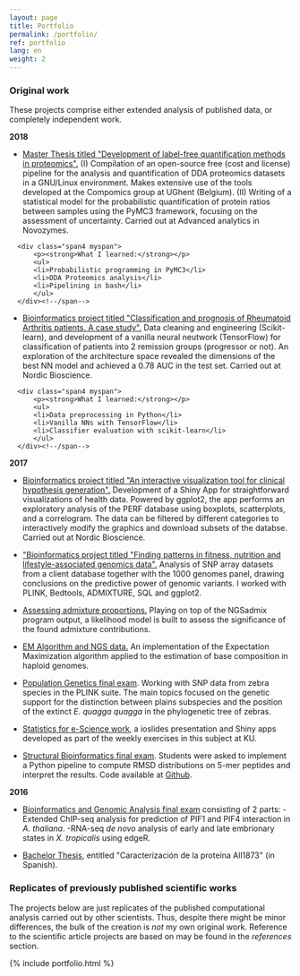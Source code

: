 ```yaml
---
layout: page
title: Portfolio
permalink: /portfolio/
ref: portfolio
lang: en
weight: 2
---
```

<style>
  .myspan {
    list-style-position: inside;
    margin-left: 2em;
  }
</style>

### Original work ###

These projects comprise either extended analysis of published data, or  completely independent work.

**2018**

* [Master Thesis titled "Development of label-free quantification methods in proteomics".](http://people.binf.ku.dk/rnq313/master_thesis/thesis.pdf) (I) Compilation of an open-source free (cost and license) pipeline for the analysis and quantification of DDA proteomics datasets in a GNU/Linux environment. Makes extensive use of the tools developed at the Compomics group at UGhent (Belgium). (II) Writing of a statistical model for the probabilistic quantification of protein ratios between samples using the PyMC3 framework, focusing on the assessment of uncertainty. Carried out at Advanced analytics in Novozymes.


<div class="container">
    <div class="row">

      <div class="span4 myspan">
          <p><strong>What I learned:</strong></p>
          <ul>
          <li>Probabilistic programming in PyMC3</li>
          <li>DDA Proteomics analysis</li>
          <li>Pipelining in bash</li>
          </ul>
      </div><!--/span-->
  </div>
</div>
<div class="row spacer25"></div>


* [Bioinformatics project titled "Classification and prognosis of Rheumatoid Arthritis patients. A case study".](http://people.binf.ku.dk/rnq313/binfProject2/report.pdf)
Data cleaning and engineering (Scikit-learn), and development of a vanilla neural neutwork (TensorFlow) for classification of patients into 2 remission groups (progressor or not). An exploration of the architecture space revealed the dimensions of the best NN model and achieved a 0.78 AUC in the test set. Carried out at Nordic Bioscience.

<div class="container">
    <div class="row">

      <div class="span4 myspan">
          <p><strong>What I learned:</strong></p>
          <ul>
          <li>Data preprocessing in Python</li>
          <li>Vanilla NNs with TensorFlow</li>
          <li>Classifier evaluation with scikit-learn</li>
          </ul>
      </div><!--/span-->
</div>
</div>

<div class="row spacer25"></div>


**2017**

* [Bioinformatics project titled "An interactive visualization tool for clinical hypothesis generation".](http://people.binf.ku.dk/rnq313/binfProject1/report.pdf)
Development of a Shiny App for straightforward visualizations of health data. Powered by ggplot2, the app performs an exploratory analysis of the PERF database using boxplots, scatterplots, and a correlogram. The data can be filtered by different categories to interactively modify the graphics and download subsets of the databse. Carried out at Nordic Bioscience.


* ["Bioinformatics project titled "Finding patterns in fitness, nutrition and lifestyle-associated genomics data".](http://people.binf.ku.dk/rnq313/binfProject4/report.pdf)
Analysis of SNP array datasets from a client database together with the 1000 genomes panel, drawing conclusions on the predictive power of genomic variants. I worked with PLINK, Bedtools, ADMIXTURE, SQL and ggplot2.





* [Assessing admixture proportions.](http://people.binf.ku.dk/rnq313/ATB/part2.html) Playing on top of the NGSadmix program output, a likelihood model is built to assess the significance of the found admixture contributions.

* [EM Algorithm and NGS data.](http://people.binf.ku.dk/rnq313/ATB/part1.html) An implementation of the Expectation Maximization algorithm applied to the estimation of base composition in haploid genomes.


* [Population Genetics final exam](http://people.binf.ku.dk/rnq313/report.pdf). Working with SNP data from zebra species in the PLINK suite. The main topics focused on the genetic support for the distinction between plains subspecies and the position of the extinct _E. quagga quagga_ in the phylogenetic tree of zebras.

* [Statistics for e-Science work](https://antortjim.github.io/posts/2016/12/21/ioslides-and-Shiny-apps-showcase.html), a ioslides presentation and Shiny apps developed as part of the weekly exercises in this subject at KU.

* [Structural Bioinformatics final exam](http://people.binf.ku.dk/rnq313/rmsd_nmers/protein.pdf). Students were asked to implement a Python pipeline to compute RMSD distributions on 5-mer peptides and interpret the results. Code  available at [Github](https://github.com/antortjim/structural_bioinformatics).


**2016**

* [Bioinformatics and Genomic Analysis final exam](http://people.binf.ku.dk/rnq313/EXAM/examen.pdf) consisting of 2 parts:
-Extended ChIP-seq analysis for prediction of PIF1 and PIF4 interaction in *A. thaliana*.
 -RNA-seq *de novo* analysis of early and late embrionary states in *X. tropicalis* using edgeR.

* [Bachelor Thesis](http://people.binf.ku.dk/rnq313/TFG/tfg.pdf), entitled "Caracterización de la proteína All1873" (in Spanish).


### Replicates of previously published scientific works ###

The projects below are just replicates of the published computational analysis carried out by other scientists. Thus, despite there might be minor differences, the bulk of the creation is *not* my own original work. Reference to the scientific article projects are based on may be found in the *references* section.

{% include portfolio.html %}

